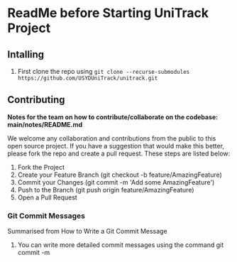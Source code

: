 # ReadMe before Starting UniTrack Project

## Intalling

1. First clone the repo using `git clone --recurse-submodules https://github.com/USYDUniTrack/unitrack.git`

## Contributing

**Notes for the team on how to contribute/collaborate on the codebase: main/notes/README.md**

We welcome any collaboration and contributions from the public to this open source project. If you have a suggestion that would make this better, please fork the repo and create a pull request. These steps are listed below:

1. Fork the Project
2. Create your Feature Branch (git checkout -b feature/AmazingFeature)
3. Commit your Changes (git commit -m 'Add some AmazingFeature')
4. Push to the Branch (git push origin feature/AmazingFeature)
5. Open a Pull Request

### Git Commit Messages

Summarised from How to Write a Git Commit Message

1. You can write more detailed commit messages using the command git commit -m <title> -m <description>. However, most commits should be short and concise (see this guy's commit history for inspiration). General rule of thumb is to limit subject lines and/or single-line commits to 50 characters.
2. Capitalise the subject line.
3. Do not end the subject line with a full stop.
4. Use the "imperative mood" in the subject line (written as if you're giving a command). e.g. Merge branch 'myfeature', Remove deprecated methods, Update getting started documentation and NOT Changing behavior of urls() function.


## Members and Contact
- Parth Barghava
- Devanshi Mirchanda
- Jenny Maria Tan
- Udit Samant

- Antriksh Dhand
